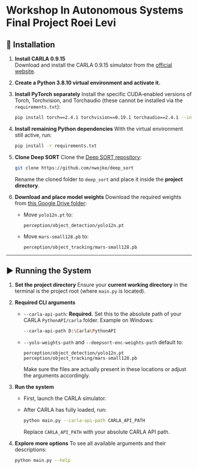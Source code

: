# Workshop In Autonomous Systems Final Project Roei Levi

## 🚀 Installation

1. **Install CARLA 0.9.15**  
   Download and install the CARLA 0.9.15 simulator from the [official website](https://carla.org/).

2. **Create a Python 3.8.10 virtual environment and activate it.**  

3. **Install PyTorch separately**
   Install the specific CUDA‑enabled versions of Torch, Torchvision, and Torchaudio (these cannot be installed via the `requirements.txt`):

   ```bash
   pip install torch==2.4.1 torchvision==0.19.1 torchaudio==2.4.1 --index-url https://download.pytorch.org/whl/cu118
   ```

4. **Install remaining Python dependencies**
   With the virtual environment still active, run:

   ```bash
   pip install -r requirements.txt
   ```

5. **Clone Deep SORT**
   Clone the [Deep SORT repository](https://github.com/nwojke/deep_sort):

   ```bash
   git clone https://github.com/nwojke/deep_sort
   ```

   Rename the cloned folder to `deep_sort` and place it inside the **project directory**.

6. **Download and place model weights**
   Download the required weights from [this Google Drive folder](https://drive.google.com/drive/folders/1PH9kSqqnMTOlaNroHKJqVCkpnCFZIXix?usp=sharing):

   * Move `yolo12n.pt` to:

     ```
     perception/object_detection/yolo12n.pt
     ```
   * Move `mars-small128.pb` to:

     ```
     perception/object_tracking/mars-small128.pb
     ```

---

## ▶️ Running the System

1. **Set the project directory**
   Ensure your **current working directory** in the terminal is the project root (where `main.py` is located).

2. **Required CLI arguments**

   * `--carla-api-path`: **Required.** Set this to the absolute path of your CARLA `PythonAPI/carla` folder.
     Example on Windows:

     ```bash
     --carla-api-path D:\Carla\PythonAPI
     ```
   * `--yolo-weights-path` and `--deepsort-enc-weights-path` default to:

     ```
     perception/object_detection/yolo12n.pt
     perception/object_tracking/mars-small128.pb
     ```

     Make sure the files are actually present in these locations or adjust the arguments accordingly.

3. **Run the system**

   * First, launch the CARLA simulator.
   * After CARLA has fully loaded, run:

     ```bash
     python main.py --carla-api-path CARLA_API_PATH
     ```

     Replace `CARLA_API_PATH` with your absolute CARLA API path.

4. **Explore more options**
   To see all available arguments and their descriptions:

   ```bash
   python main.py --help
   ```